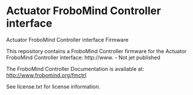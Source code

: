 Actuator FroboMind Controller interface
=========

Actuator FroboMind Controller interface Firmware

This repository contains a FroboMind Controller firmware for the Actuator FroboMind Controller interface:
http://www. - Not jet published

The FroboMind Controller Documentation is available at:
http://www.frobomind.org/fmctrl

See license.txt for license information.
